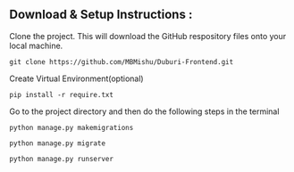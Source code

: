 ## Download & Setup Instructions :

Clone the project. This will download the GitHub respository files onto your local machine.

```Shell
git clone https://github.com/MBMishu/Duburi-Frontend.git
```

Create Virtual Environment(optional)

```Shell
pip install -r require.txt
```

Go to the project directory and then do the following steps in the terminal

```Shell
python manage.py makemigrations
```

```Shell
python manage.py migrate
```

```Shell
python manage.py runserver
```
